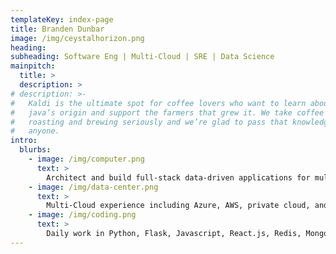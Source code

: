 ```yaml
---
templateKey: index-page
title: Branden Dunbar
image: /img/ceystalhorizon.png
heading: 
subheading: Software Eng | Multi-Cloud | SRE | Data Science 
mainpitch:
  title: >
  description: >
# description: >-
#   Kaldi is the ultimate spot for coffee lovers who want to learn about their
#   java’s origin and support the farmers that grew it. We take coffee production,
#   roasting and brewing seriously and we’re glad to pass that knowledge to
#   anyone.
intro:
  blurbs:
    - image: /img/computer.png
      text: >
        Architect and build full-stack data-driven applications for multiple industries. 
    - image: /img/data-center.png
      text: >
        Multi-Cloud experience including Azure, AWS, private cloud, and on-premise. Experience with containerisation (Docker) and orchestration (Kubernetes).
    - image: /img/coding.png
      text: >
        Daily work in Python, Flask, Javascript, React.js, Redis, MongoDB, and SQL. Occasional work in Golang, R, Julia, and React Native.
---
```

